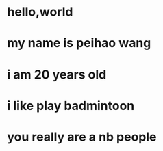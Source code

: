 #   hello,world
#   my name is peihao wang
#   i am 20 years old
#   i like play badmintoon
#   you really are a nb people
